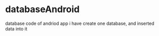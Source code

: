 # databaseAndroid
database code of andriod app
i have create one database, and inserted data into it

